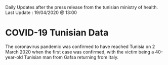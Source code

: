 
Daily Updates after the press release from the tunisian ministry of health.<br>
Last Update : 19/04/2020 @ 13:00

# COVID-19 Tunisian Data

The coronavirus pandemic was confirmed to have reached Tunisia on 2 March 2020 when the first case was confirmed, with the victim being a 40-year-old Tunisian man from Gafsa returning from Italy.